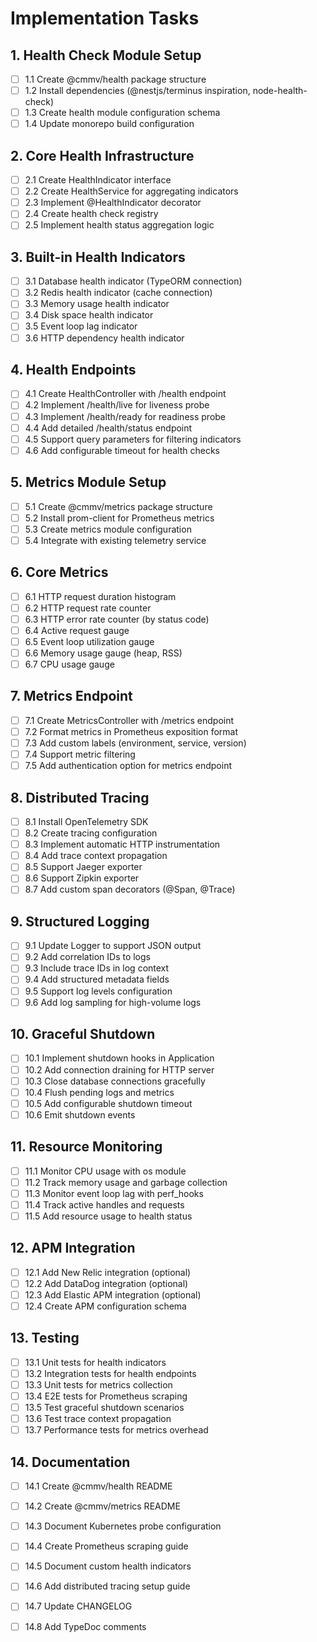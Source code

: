 # Implementation Tasks

## 1. Health Check Module Setup
- [ ] 1.1 Create @cmmv/health package structure
- [ ] 1.2 Install dependencies (@nestjs/terminus inspiration, node-health-check)
- [ ] 1.3 Create health module configuration schema
- [ ] 1.4 Update monorepo build configuration

## 2. Core Health Infrastructure
- [ ] 2.1 Create HealthIndicator interface
- [ ] 2.2 Create HealthService for aggregating indicators
- [ ] 2.3 Implement @HealthIndicator decorator
- [ ] 2.4 Create health check registry
- [ ] 2.5 Implement health status aggregation logic

## 3. Built-in Health Indicators
- [ ] 3.1 Database health indicator (TypeORM connection)
- [ ] 3.2 Redis health indicator (cache connection)
- [ ] 3.3 Memory usage health indicator
- [ ] 3.4 Disk space health indicator
- [ ] 3.5 Event loop lag indicator
- [ ] 3.6 HTTP dependency health indicator

## 4. Health Endpoints
- [ ] 4.1 Create HealthController with /health endpoint
- [ ] 4.2 Implement /health/live for liveness probe
- [ ] 4.3 Implement /health/ready for readiness probe
- [ ] 4.4 Add detailed /health/status endpoint
- [ ] 4.5 Support query parameters for filtering indicators
- [ ] 4.6 Add configurable timeout for health checks

## 5. Metrics Module Setup
- [ ] 5.1 Create @cmmv/metrics package structure
- [ ] 5.2 Install prom-client for Prometheus metrics
- [ ] 5.3 Create metrics module configuration
- [ ] 5.4 Integrate with existing telemetry service

## 6. Core Metrics
- [ ] 6.1 HTTP request duration histogram
- [ ] 6.2 HTTP request rate counter
- [ ] 6.3 HTTP error rate counter (by status code)
- [ ] 6.4 Active request gauge
- [ ] 6.5 Event loop utilization gauge
- [ ] 6.6 Memory usage gauge (heap, RSS)
- [ ] 6.7 CPU usage gauge

## 7. Metrics Endpoint
- [ ] 7.1 Create MetricsController with /metrics endpoint
- [ ] 7.2 Format metrics in Prometheus exposition format
- [ ] 7.3 Add custom labels (environment, service, version)
- [ ] 7.4 Support metric filtering
- [ ] 7.5 Add authentication option for metrics endpoint

## 8. Distributed Tracing
- [ ] 8.1 Install OpenTelemetry SDK
- [ ] 8.2 Create tracing configuration
- [ ] 8.3 Implement automatic HTTP instrumentation
- [ ] 8.4 Add trace context propagation
- [ ] 8.5 Support Jaeger exporter
- [ ] 8.6 Support Zipkin exporter
- [ ] 8.7 Add custom span decorators (@Span, @Trace)

## 9. Structured Logging
- [ ] 9.1 Update Logger to support JSON output
- [ ] 9.2 Add correlation IDs to logs
- [ ] 9.3 Include trace IDs in log context
- [ ] 9.4 Add structured metadata fields
- [ ] 9.5 Support log levels configuration
- [ ] 9.6 Add log sampling for high-volume logs

## 10. Graceful Shutdown
- [ ] 10.1 Implement shutdown hooks in Application
- [ ] 10.2 Add connection draining for HTTP server
- [ ] 10.3 Close database connections gracefully
- [ ] 10.4 Flush pending logs and metrics
- [ ] 10.5 Add configurable shutdown timeout
- [ ] 10.6 Emit shutdown events

## 11. Resource Monitoring
- [ ] 11.1 Monitor CPU usage with os module
- [ ] 11.2 Track memory usage and garbage collection
- [ ] 11.3 Monitor event loop lag with perf_hooks
- [ ] 11.4 Track active handles and requests
- [ ] 11.5 Add resource usage to health status

## 12. APM Integration
- [ ] 12.1 Add New Relic integration (optional)
- [ ] 12.2 Add DataDog integration (optional)
- [ ] 12.3 Add Elastic APM integration (optional)
- [ ] 12.4 Create APM configuration schema

## 13. Testing
- [ ] 13.1 Unit tests for health indicators
- [ ] 13.2 Integration tests for health endpoints
- [ ] 13.3 Unit tests for metrics collection
- [ ] 13.4 E2E tests for Prometheus scraping
- [ ] 13.5 Test graceful shutdown scenarios
- [ ] 13.6 Test trace context propagation
- [ ] 13.7 Performance tests for metrics overhead

## 14. Documentation
- [ ] 14.1 Create @cmmv/health README
- [ ] 14.2 Create @cmmv/metrics README
- [ ] 14.3 Document Kubernetes probe configuration
- [ ] 14.4 Create Prometheus scraping guide
- [ ] 14.5 Document custom health indicators
- [ ] 14.6 Add distributed tracing setup guide
- [ ] 14.7 Update CHANGELOG
- [ ] 14.8 Add TypeDoc comments

